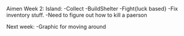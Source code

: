 Aimen Week 2: 
    Island: 
    -Collect
    -BuildShelter
    -Fight{luck based}
    -Fix inventory stuff. 
    -Need to figure out how to kill a paerson

Next week: 
-Graphic for moving around 


